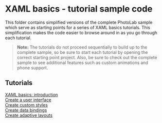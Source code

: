 # XAML basics - tutorial sample code

This folder contains simplified versions of the complete PhotoLab sample which serve as starting points for a series of XAML basics tutorials. 
This simplification makes the code easier to browse around in as you go through each tutorial.

> **Note:** The tutorials do not proceed sequentially to build up to the complete sample, so be sure to start each tutorial by opening the correct starting point project. 
Also, be sure to check out the complete sample to see additional features such as custom animations and phone support. 

## Tutorials 

[XAML basics: introduction](https://docs.microsoft.com/windows/uwp/get-started/xaml-basics-intro)  
[Create a user interface](https://docs.microsoft.com/windows/uwp/get-started/xaml-basics-ui)  
[Create custom styles](https://docs.microsoft.com/windows/uwp/get-started/xaml-basics-style)  
[Create data bindings](https://docs.microsoft.com/windows/uwp/get-started/xaml-basics-data-binding)  
[Create adaptive layouts](https://docs.microsoft.com/windows/uwp/get-started/xaml-basics-adaptive-layout)  

